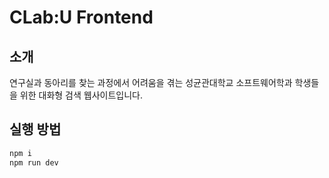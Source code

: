 # CLab:U Frontend
## 소개
연구실과 동아리를 찾는 과정에서 어려움을 겪는 성균관대학교 소프트웨어학과 학생들을 위한 대화형 검색 웹사이트입니다.   


## 실행 방법

```bash
npm i
npm run dev
```
